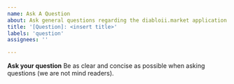 ```yaml
---
name: Ask A Question
about: Ask general questions regarding the diabloii.market application
title: '[Question]: <insert title>'
labels: 'question'
assignees: ''

---
```

  
**Ask your question**
Be as clear and concise as possible when asking questions (we are not mind readers).
